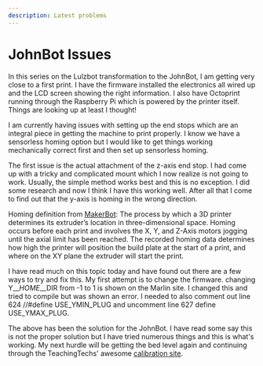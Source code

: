 ```yaml
---
description: Latest problems
---
```


# JohnBot Issues

In this series on the Lulzbot transformation to the JohnBot, I am getting very close to a first print. I have the firmware installed the electronics all wired up and the LCD screen showing the right information. I also have Octoprint running through the Raspberry Pi which is powered by the printer itself. Things are looking up at least I thought!

I am currently having issues with setting up the end stops which are an integral piece in getting the machine to print properly. I know we have a sensorless homing option but I would like to get things working mechanically correct first and then set up sensorless homing. 

The first issue is the actual attachment of the z-axis end stop. I had come up with a tricky and complicated mount which I now realize is not going to work. Usually, the simple method works best and this is no exception. I did some research and now I think I have this working well. After all that I come to find out that the y-axis is homing in the wrong direction. 

Homing definition from [MakerBot](https://support.makerbot.com/s/article/What-is-Homing): The process by which a 3D printer determines its extruder’s location in three-dimensional space. Homing occurs before each print and involves the X, Y, and Z-Axis motors jogging until the axial limit has been reached. The recorded homing data determines how high the printer will position the build plate at the start of a print, and where on the XY plane the extruder will start the print.

I have read much on this topic today and have found out there are a few ways to try and fix this. My first attempt is to change the firmware. changing Y_\__HOME_\__DIR from -1 to 1 is shown on the Marlin site. I changed this and tried to compile but was shown an error. I needed to also comment out line 624 //\#define USE\_YMIN\_PLUG and uncomment line 627 define USE\_YMAX\_PLUG. 

The above has been the solution for the JohnBot. I have read some say this is not the proper solution but I have tried numerous things and this is what's working. My next hurdle will be getting the bed level again and continuing through the TeachingTechs' awesome [calibration site](https://teachingtechyt.github.io/index.html).

 

